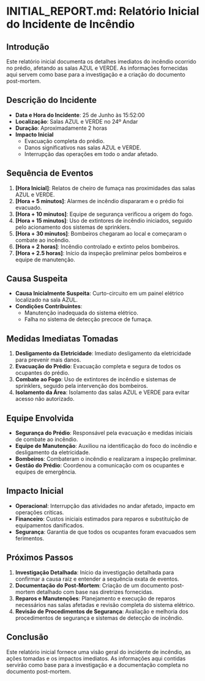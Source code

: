 # INITIAL_REPORT.md: Relatório Inicial do Incidente de Incêndio

## Introdução

Este relatório inicial documenta os detalhes imediatos do incêndio ocorrido no prédio, afetando as salas AZUL e VERDE. As informações fornecidas aqui servem como base para a investigação e a criação do documento post-mortem.

## Descrição do Incidente

- **Data e Hora do Incidente**: 25 de Junho às 15:52:00
- **Localização**: Salas AZUL e VERDE no 24º Andar
- **Duração**: Aproximadamente 2 horas
- **Impacto Inicial**
  - Evacuação completa do prédio.
  - Danos significativos nas salas AZUL e VERDE.
  - Interrupção das operações em todo o andar afetado.

## Sequência de Eventos

1. **[Hora Inicial]**: Relatos de cheiro de fumaça nas proximidades das salas AZUL e VERDE.
2. **[Hora + 5 minutos]**: Alarmes de incêndio dispararam e o prédio foi evacuado.
3. **[Hora + 10 minutos]**: Equipe de segurança verificou a origem do fogo.
4. **[Hora + 15 minutos]**: Uso de extintores de incêndio iniciados, seguido pelo acionamento dos sistemas de sprinklers.
5. **[Hora + 30 minutos]**: Bombeiros chegaram ao local e começaram o combate ao incêndio.
6. **[Hora + 2 horas]**: Incêndio controlado e extinto pelos bombeiros.
7. **[Hora + 2.5 horas]**: Início da inspeção preliminar pelos bombeiros e equipe de manutenção.

## Causa Suspeita

- **Causa Inicialmente Suspeita**: Curto-circuito em um painel elétrico localizado na sala AZUL.
- **Condições Contribuintes**: 
  - Manutenção inadequada do sistema elétrico.
  - Falha no sistema de detecção precoce de fumaça.

## Medidas Imediatas Tomadas

1. **Desligamento da Eletricidade**: Imediato desligamento da eletricidade para prevenir mais danos.
2. **Evacuação do Prédio**: Evacuação completa e segura de todos os ocupantes do prédio.
3. **Combate ao Fogo**: Uso de extintores de incêndio e sistemas de sprinklers, seguido pela intervenção dos bombeiros.
4. **Isolamento da Área**: Isolamento das salas AZUL e VERDE para evitar acesso não autorizado.

## Equipe Envolvida

- **Segurança do Prédio**: Responsável pela evacuação e medidas iniciais de combate ao incêndio.
- **Equipe de Manutenção**: Auxiliou na identificação do foco do incêndio e desligamento da eletricidade.
- **Bombeiros**: Combateram o incêndio e realizaram a inspeção preliminar.
- **Gestão do Prédio**: Coordenou a comunicação com os ocupantes e equipes de emergência.

## Impacto Inicial

- **Operacional**: Interrupção das atividades no andar afetado, impacto em operações críticas.
- **Financeiro**: Custos iniciais estimados para reparos e substituição de equipamentos danificados.
- **Segurança**: Garantia de que todos os ocupantes foram evacuados sem ferimentos.

## Próximos Passos

1. **Investigação Detalhada**: Início da investigação detalhada para confirmar a causa raiz e entender a sequência exata de eventos.
2. **Documentação do Post-Mortem**: Criação de um documento post-mortem detalhado com base nas diretrizes fornecidas.
3. **Reparos e Manutenções**: Planejamento e execução de reparos necessários nas salas afetadas e revisão completa do sistema elétrico.
4. **Revisão de Procedimentos de Segurança**: Avaliação e melhoria dos procedimentos de segurança e sistemas de detecção de incêndio.

## Conclusão

Este relatório inicial fornece uma visão geral do incidente de incêndio, as ações tomadas e os impactos imediatos. As informações aqui contidas servirão como base para a investigação e a documentação completa no documento post-mortem.
